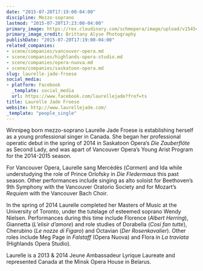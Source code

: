 ```yaml
---
date: "2015-07-20T17:19:00-04:00"
discipline: Mezzo-soprano
lastmod: "2015-07-20T17:23:00-04:00"
primary_image: https://res.cloudinary.com/schmopera/image/upload/v1545409169/media/webhook-uploads/1437427147235/LAURELLE9067Square.jpg.jpg
primary_image_credit: Brittany Alyse Photography
publishDate: "2015-07-20T17:19:00-04:00"
related_companies:
- scene/companies/vancouver-opera.md
- scene/companies/highlands-opera-studio.md
- scene/companies/opera-nuova.md
- scene/companies/saskatoon-opera.md
slug: laurelle-jade-froese
social_media:
- platform: Facebook
  _template: social_media
  url: https://www.facebook.com/laurellejade?fref=ts
title: Laurelle Jade Froese
website: http://www.laurellejade.com/
_template: "people_single"
---
```


Winnipeg born mezzo-soprano Laurelle Jade Froese is establishing herself as a young professional singer in Canada. She began her professional operatic debut in the spring of 2014 in Saskatoon Opera’s *Die Zauberflöte* as Second Lady, and was apart of Vancouver Opera’s Young Arist Program for the 2014-2015 season.

For Vancouver Opera, Laurelle sang Mercédès (*Carmen*) and Ida while understudying the role of Prince Orlofsky in *Die Fledermaus* this past season. Other performances include singing as alto soloist for Beethoven’s 9th Symphony with the Vancouver Oratorio Society and for Mozart’s *Requiem* with the Vancouver Bach Choir.

In the spring of 2014 Laurelle completed her Masters of Music at the University of Toronto, under the tutelage of esteemed soprano Wendy Nielsen. Performances during this time include Florence (*Albert Herring*), Giannetta (*L’elisir d’amore*) and role studies of Dorabella (*Così fan tutte*), Cherubino (*Le nozze di Figaro*) and Octavian (*Der Rosenkavalier*). Other roles include Meg Page in *Falstaff* (Opera Nuova) and Flora in *La traviata* (Highlands Opera Studio).

Laurelle is a 2013 & 2014 Jeune Ambassadeur Lyrique Laureate and represented Canada at the Minsk Opera House in Belarus.

